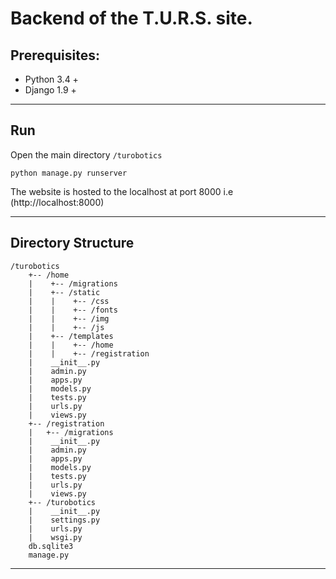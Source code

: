 # Backend of the T.U.R.S. site.


## Prerequisites:

* Python 3.4 +
* Django 1.9 +

---


## Run

Open the main directory `/turobotics`
```
python manage.py runserver
```
The website is hosted to the localhost at port 8000 i.e (http://localhost:8000)

---


## Directory Structure

```
/turobotics
    +-- /home
    |    +-- /migrations
    |    +-- /static
    |    |    +-- /css
    |    |    +-- /fonts
    |    |    +-- /img
    |    |    +-- /js
    |    +-- /templates
    |    |    +-- /home
    |    |    +-- /registration
    |    __init__.py
    |    admin.py
    |    apps.py
    |    models.py
    |    tests.py
    |    urls.py
    |    views.py
    +-- /registration
    |   +-- /migrations
    |    __init__.py
    |    admin.py
    |    apps.py
    |    models.py
    |    tests.py
    |    urls.py
    |    views.py        
    +-- /turobotics
    |    __init__.py
    |    settings.py
    |    urls.py
    |    wsgi.py
    db.sqlite3
    manage.py
```
---